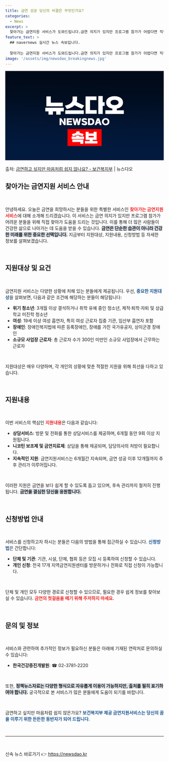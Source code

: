 ```yaml
---
title: 금연 성공 당신의 비결은 무엇인가요?
categories:
  - News
excerpt: >
  찾아가는 금연지원 서비스가 도와드립니다.금연 의지가 있지만 프로그램 참가가 어렵다면 직접 찾아가 관리해드립니…
feature_text: >
  ## navernews 실시간 뉴스 속보입니다.

  찾아가는 금연지원 서비스가 도와드립니다.금연 의지가 있지만 프로그램 참가가 어렵다면 직접 찾아가 관리해드립니…
image: '/assets/img/newsdao_breakingnews.jpg'
---
```


![뉴스다오 속보](/assets/img/newsdao_breakingnews.jpg)

<p>출처: <a href="https://newsdao.kr/2678" rel="dofollow">금연하고 싶지만 마음처럼 쉽지 않나요? - 보건복지부</a> | 뉴스다오</p>

<h2 data-ke-size="size26">찾아가는 금연지원 서비스 안내</h2>

<p data-ke-size="size16">&nbsp;</p>

안녕하세요. 오늘은 금연을 희망하시는 분들을 위한 특별한 서비스인 <b><span style="color: #ee2323;">찾아가는 금연지원 서비스</span></b>에 대해 소개해 드리겠습니다. 이 서비스는 금연 의지가 있지만 프로그램 참가가 어려운 분들을 위해 직접 찾아가 도움을 드리는 것입니다. 이를 통해 더 많은 사람들이 건강한 삶으로 나아가는 데 도움을 받을 수 있습니다. <b><span style="background-color: #21538527;">금연은 단순한 습관이 아니라 건강한 미래를 위한 중요한 선택입니다.</span></b> 지금부터 지원대상, 지원내용, 신청방법 등 자세한 정보를 살펴보겠습니다.

<p data-ke-size="size16">&nbsp;</p>

<h2 data-ke-size="size26">지원대상 및 요건</h2>

<p data-ke-size="size16">&nbsp;</p>

금연지원 서비스는 다양한 상황에 처해 있는 분들에게 제공됩니다. 우선, <b><span style="color: #1a5490;">중요한 지원대상</span></b>을 살펴보면, 다음과 같은 조건에 해당하는 분들이 해당됩니다:

<ul>
    <li><b>위기 청소년</b>: 3개월 이상 결석하거나 취학 유예 중인 청소년, 제적·퇴학·자퇴 및 상급학교 미진학 청소년</li>
    <li><b>여성</b>: 19세 이상 여성 흡연자, 특히 여성 근로자 집중 기관, 임산부 흡연자 포함</li>
    <li><b>장애인</b>: 장애인복지법에 따른 등록장애인, 장애를 가진 국가유공자, 상이군경 장애인</li>
    <li><b>소규모 사업장 근로자</b>: 총 근로자 수가 300인 미만인 소규모 사업장에서 근무하는 근로자</li>
</ul>

<p data-ke-size="size16">&nbsp;</p>

지원대상은 매우 다양하며, 각 개인의 상황에 맞춘 적절한 지원을 위해 최선을 다하고 있습니다.

<p data-ke-size="size16">&nbsp;</p>

<h2 data-ke-size="size26">지원내용</h2>

<p data-ke-size="size16">&nbsp;</p>

이번 서비스의 핵심인 <b><span style="color: #ee2323;">지원내용</span></b>은 다음과 같습니다:

<ul>
    <li><b>상담서비스</b>: 방문 및 전화를 통한 상담서비스를 제공하며, 6개월 동안 9회 이상 지원됩니다.</li>
    <li><b>니코틴 보조제 및 금연치료제</b>: 상담을 통해 제공되며, 담당의사의 처방이 필요합니다.</li>
    <li><b>지속적인 지원</b>: 금연지원서비스는 6개월간 지속되며, 금연 성공 이후 12개월까지 추후 관리가 이루어집니다.</li>
</ul>

<p data-ke-size="size16">&nbsp;</p>

이러한 지원은 금연을 보다 쉽게 할 수 있도록 돕고 있으며, 후속 관리까지 철저히 진행됩니다. <b><span style="background-color: #21538527;">금연을 결심한 당신을 응원합니다.</span></b>

<p data-ke-size="size16">&nbsp;</p>

<h2 data-ke-size="size26">신청방법 안내</h2>

<p data-ke-size="size16">&nbsp;</p>

서비스를 신청하고자 하시는 분들은 다음의 방법을 통해 접근하실 수 있습니다. <b><span style="color: #1a5490;">신청방법</span></b>은 간단합니다:

<ul>
    <li><b>단체 및 기관</b>: 기관, 시설, 단체, 협회 등은 모집 시 등록하여 신청할 수 있습니다.</li>
    <li><b>개인 신청</b>: 전국 17개 지역금연지원센터를 방문하거나 전화로 직접 신청이 가능합니다.</li>
</ul>

<p data-ke-size="size16">&nbsp;</p>

단체 및 개인 모두 다양한 경로로 신청할 수 있으므로, 필요한 경우 쉽게 정보를 찾아보실 수 있습니다. <b><span style="color: #ee2323;">금연의 첫걸음을 떼기 위해 주저하지 마세요.</span></b>

<p data-ke-size="size16">&nbsp;</p>

<h2 data-ke-size="size26">문의 및 정보</h2>

<p data-ke-size="size16">&nbsp;</p>

서비스와 관련하여 추가적인 정보가 필요하신 분들은 아래에 기재된 연락처로 문의하실 수 있습니다:

<ul>
    <li><b>한국건강증진개발원</b>: ☎ 02-3781-2220</li>
</ul>

<p data-ke-size="size16">&nbsp;</p>

또한, <b><span style="background-color: #21538527;">정책뉴스자료는 다양한 형식으로 자유롭게 이용이 가능하지만, 출처를 필히 표기하여야 합니다.</span></b> 궁극적으로 본 서비스가 많은 분들에게 도움이 되기를 바랍니다.

<p data-ke-size="size16">&nbsp;</p>

금연하고 싶지만 마음처럼 쉽지 않은가요? <b><span style="color: #1a5490;">보건복지부 제공 금연지원서비스는 당신의 꿈을 이루기 위한 든든한 동반자가 되어 드립니다.</span></b> 

<p data-ke-size="size16">&nbsp;</p>

<hr/>

<p data-ke-size="size16">&nbsp;</p> 

신속 뉴스 바로가기 👉 <a href="https://newsdao.kr" rel="dofollow">https://newsdao.kr</a>


